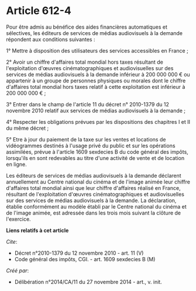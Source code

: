 # Article 612-4

Pour être admis au bénéfice des aides financières automatiques et sélectives, les éditeurs de services de médias audiovisuels
à la demande répondent aux conditions suivantes : 

1° Mettre à disposition des utilisateurs des services accessibles en France ; 

2° Avoir un chiffre d'affaires total mondial hors taxes résultant de l'exploitation d'œuvres cinématographiques et
audiovisuelles sur des services de médias audiovisuels à la demande inférieur à 200 000 000 € ou appartenir à un groupe de
personnes physiques ou morales dont le chiffre d'affaires total mondial hors taxes relatif à cette exploitation est inférieur
à 200 000 000 € ; 

3° Entrer dans le champ de l'article 11 du décret n° 2010-1379 du 12 novembre 2010 relatif aux services de médias
audiovisuels à la demande ; 

4° Respecter les obligations prévues par les dispositions des chapitres I et II du même décret ; 

5° Etre à jour du paiement de la taxe sur les ventes et locations de vidéogrammes destinés à l'usage privé du public et sur
les opérations assimilées, prévue à l'article 1609 sexdecies B du code général des impôts, lorsqu'ils en sont redevables au
titre d'une activité de vente et de location en ligne. 

Les éditeurs de services de médias audiovisuels à la demande déclarent annuellement au Centre national du cinéma et de
l'image animée leur chiffre d'affaires total mondial ainsi que leur chiffre d'affaires réalisé en France, résultant de
l'exploitation d'œuvres cinématographiques et audiovisuelles sur des services de médias audiovisuels à la demande. La
déclaration, établie conformément au modèle établi par le Centre national du cinéma et de l'image animée, est adressée dans
les trois mois suivant la clôture de l'exercice.

**Liens relatifs à cet article**

_Cite_:

  - Décret n°2010-1379 du 12 novembre 2010 - art. 11 (V)
  - Code général des impôts, CGI. - art. 1609 sexdecies B (M)

_Créé par_:

  - Délibération n°2014/CA/11 du 27 novembre 2014 - art., v. init.
